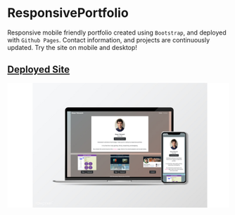 # ResponsivePortfolio
Responsive mobile friendly portfolio created using <code>Bootstrap</code>, and deployed with <code>Github Pages</code>. Contact information, and projects are continuously updated. Try the site on mobile and desktop!

## [Deployed Site](https://st12345678910.github.io/PersonalPortfolio/target=_blank)


  <img src="images/portfoliomockup.jpg" />
